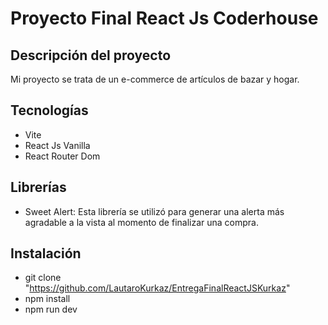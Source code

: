 # Proyecto Final React Js Coderhouse

## Descripción del proyecto
Mi proyecto se trata de un e-commerce de artículos de bazar y hogar.

## Tecnologías
- Vite
- React Js Vanilla
- React Router Dom

## Librerías
- Sweet Alert: Esta librería se utilizó para generar una alerta más agradable a la vista al momento de finalizar una compra.

## Instalación
- git clone "https://github.com/LautaroKurkaz/EntregaFinalReactJSKurkaz"
- npm install
- npm run dev